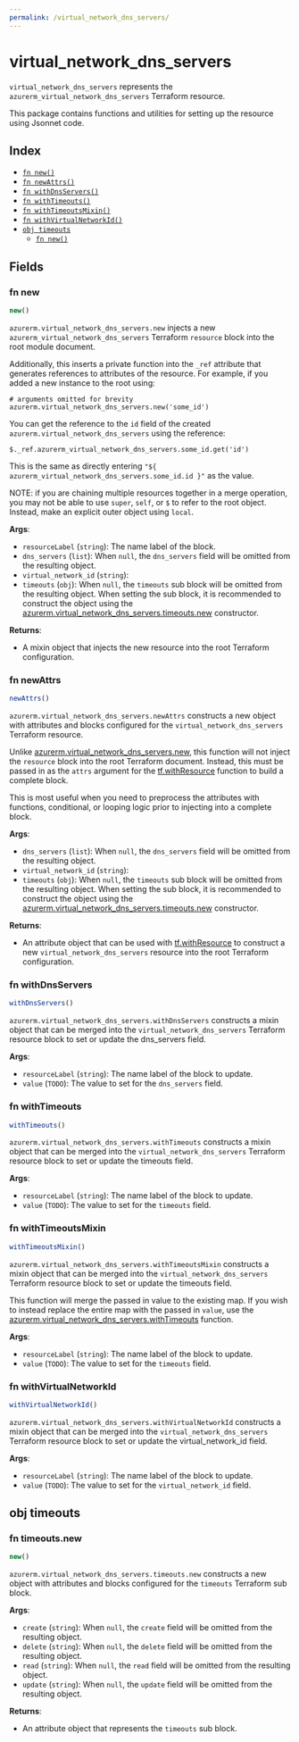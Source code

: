 ```yaml
---
permalink: /virtual_network_dns_servers/
---
```


# virtual_network_dns_servers

`virtual_network_dns_servers` represents the `azurerm_virtual_network_dns_servers` Terraform resource.



This package contains functions and utilities for setting up the resource using Jsonnet code.


## Index

* [`fn new()`](#fn-new)
* [`fn newAttrs()`](#fn-newattrs)
* [`fn withDnsServers()`](#fn-withdnsservers)
* [`fn withTimeouts()`](#fn-withtimeouts)
* [`fn withTimeoutsMixin()`](#fn-withtimeoutsmixin)
* [`fn withVirtualNetworkId()`](#fn-withvirtualnetworkid)
* [`obj timeouts`](#obj-timeouts)
  * [`fn new()`](#fn-timeoutsnew)

## Fields

### fn new

```ts
new()
```


`azurerm.virtual_network_dns_servers.new` injects a new `azurerm_virtual_network_dns_servers` Terraform `resource`
block into the root module document.

Additionally, this inserts a private function into the `_ref` attribute that generates references to attributes of the
resource. For example, if you added a new instance to the root using:

    # arguments omitted for brevity
    azurerm.virtual_network_dns_servers.new('some_id')

You can get the reference to the `id` field of the created `azurerm.virtual_network_dns_servers` using the reference:

    $._ref.azurerm_virtual_network_dns_servers.some_id.get('id')

This is the same as directly entering `"${ azurerm_virtual_network_dns_servers.some_id.id }"` as the value.

NOTE: if you are chaining multiple resources together in a merge operation, you may not be able to use `super`, `self`,
or `$` to refer to the root object. Instead, make an explicit outer object using `local`.

**Args**:
  - `resourceLabel` (`string`): The name label of the block.
  - `dns_servers` (`list`):  When `null`, the `dns_servers` field will be omitted from the resulting object.
  - `virtual_network_id` (`string`): 
  - `timeouts` (`obj`):  When `null`, the `timeouts` sub block will be omitted from the resulting object. When setting the sub block, it is recommended to construct the object using the [azurerm.virtual_network_dns_servers.timeouts.new](#fn-virtualnetworkdnsserverstimeoutsnew) constructor.

**Returns**:
- A mixin object that injects the new resource into the root Terraform configuration.


### fn newAttrs

```ts
newAttrs()
```


`azurerm.virtual_network_dns_servers.newAttrs` constructs a new object with attributes and blocks configured for the `virtual_network_dns_servers`
Terraform resource.

Unlike [azurerm.virtual_network_dns_servers.new](#fn-virtualnetworkdnsserversnew), this function will not inject the `resource`
block into the root Terraform document. Instead, this must be passed in as the `attrs` argument for the
[tf.withResource](https://github.com/tf-libsonnet/core/tree/main/docs#fn-withresource) function to build a complete block.

This is most useful when you need to preprocess the attributes with functions, conditional, or looping logic prior to
injecting into a complete block.

**Args**:
  - `dns_servers` (`list`):  When `null`, the `dns_servers` field will be omitted from the resulting object.
  - `virtual_network_id` (`string`): 
  - `timeouts` (`obj`):  When `null`, the `timeouts` sub block will be omitted from the resulting object. When setting the sub block, it is recommended to construct the object using the [azurerm.virtual_network_dns_servers.timeouts.new](#fn-virtualnetworkdnsserverstimeoutsnew) constructor.

**Returns**:
  - An attribute object that can be used with [tf.withResource](https://github.com/tf-libsonnet/core/tree/main/docs#fn-withresource) to construct a new `virtual_network_dns_servers` resource into the root Terraform configuration.


### fn withDnsServers

```ts
withDnsServers()
```

`azurerm.virtual_network_dns_servers.withDnsServers` constructs a mixin object that can be merged into the `virtual_network_dns_servers`
Terraform resource block to set or update the dns_servers field.



**Args**:
  - `resourceLabel` (`string`): The name label of the block to update.
  - `value` (`TODO`): The value to set for the `dns_servers` field.


### fn withTimeouts

```ts
withTimeouts()
```

`azurerm.virtual_network_dns_servers.withTimeouts` constructs a mixin object that can be merged into the `virtual_network_dns_servers`
Terraform resource block to set or update the timeouts field.



**Args**:
  - `resourceLabel` (`string`): The name label of the block to update.
  - `value` (`TODO`): The value to set for the `timeouts` field.


### fn withTimeoutsMixin

```ts
withTimeoutsMixin()
```

`azurerm.virtual_network_dns_servers.withTimeoutsMixin` constructs a mixin object that can be merged into the `virtual_network_dns_servers`
Terraform resource block to set or update the timeouts field.

This function will merge the passed in value to the existing map. If you wish
to instead replace the entire map with the passed in `value`, use the [azurerm.virtual_network_dns_servers.withTimeouts](TODO)
function.


**Args**:
  - `resourceLabel` (`string`): The name label of the block to update.
  - `value` (`TODO`): The value to set for the `timeouts` field.


### fn withVirtualNetworkId

```ts
withVirtualNetworkId()
```

`azurerm.virtual_network_dns_servers.withVirtualNetworkId` constructs a mixin object that can be merged into the `virtual_network_dns_servers`
Terraform resource block to set or update the virtual_network_id field.



**Args**:
  - `resourceLabel` (`string`): The name label of the block to update.
  - `value` (`TODO`): The value to set for the `virtual_network_id` field.


## obj timeouts



### fn timeouts.new

```ts
new()
```


`azurerm.virtual_network_dns_servers.timeouts.new` constructs a new object with attributes and blocks configured for the `timeouts`
Terraform sub block.



**Args**:
  - `create` (`string`):  When `null`, the `create` field will be omitted from the resulting object.
  - `delete` (`string`):  When `null`, the `delete` field will be omitted from the resulting object.
  - `read` (`string`):  When `null`, the `read` field will be omitted from the resulting object.
  - `update` (`string`):  When `null`, the `update` field will be omitted from the resulting object.

**Returns**:
  - An attribute object that represents the `timeouts` sub block.
